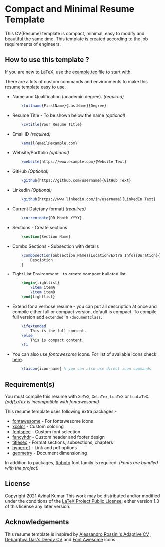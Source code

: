 # Compact and Minimal Resume Template

This CV(Resume) template is compact, minimal, easy to modify and beautiful the same time. This template is created according to the job requirements of engineers.

## How to use this template ?

If you are new to LaTeX, use the [example.tex](example.tex) file to start with. 

There are a lots of custom commands and environments to make this resume template easy to use.
- Name and Qualification (academic degree). *(required)*

    ```tex
        \fullname{FirstName}{LastName}{Degree}
    ```

- Resume Title - To be shown below the name *(optional)*

    ```tex
        \cvtitle{Your Resume Title}
    ```

- Email ID *(required)*

    ```tex
        \email{email@example.com}
    ```

- Website/Portfolio *(optional)*

    ```tex
        \website{https://www.example.com}{Website Text}
    ```

- GitHub *(Optional)*

    ```tex
        \github{https://github.com/username}{GitHub Text}
    ```

- LinkedIn *(Optional)*

    ```tex
        \github{https://www.linkedin.com/in/username}{LinkedIn Text}
    ```

- Current Date(any format) *(required)*

    ```tex
        \currentdate{DD Month YYYY}
    ```

- Sections - Create sections

    ```tex
        \section{Section Name}
    ```

- Combo Sections - Subsection with details

    ```tex
        \combosection{Subsection Name}{Location/Extra Info}{Duration}{
            Desciption
        }
    ```

- Tight List Environment - to create compact bulleted list

    ```tex
        \begin{tightlist}
            \item itemA
            \item itemB
        \end{tightlist}

- Extend for a verbose resume - you can put all description at once and compile either full or compact version, default is compact. To compile full version add `extended` in `\documentclass`. 

    ```tex
        \ifextended
            This is the full content.
        \else
            This is compact content.
        \fi
    ```

- You can also use *fontawesome* icons.  For list of available icons check [here](https://mirror.unpad.ac.id/ctan/fonts/fontawesome/doc/fontawesome.pdf#section.4).

    ```tex
        \faicon{icon-name} % you can also use direct icon commands
    ```

## Requirement(s)
You must compile this resume with `XeTeX`, `XeLaTex`, `LuaTeX` or `LuaLaTeX`. *(pdfLaTex is incompatible with fontawesome)*

This resume template uses following extra packages:-
- [fontawesome](https://ctan.org/pkg/fontawesome) - For fontawesome icons
- [xcolor](https://ctan.org/pkg/xcolor) - Custom coloring
- [fontspec](https://ctan.org/pkg/fontspec) - Custom font selection 
- [fancyhdr](https://ctan.org/pkg/fancyhdr) - Custom header and footer design
- [titlesec](https://ctan.org/pkg/titlesec) - Format sections, subsections, chapters
- [hyperref](https://ctan.org/pkg/hyperref) - Link and pdf options
- [geometry](https://ctan.org/pkg/geometry) - Document dimensioning 

In addition to packages, [Roboto](https://fonts.google.com/specimen/Roboto) font family is required. *(Fonts are bundled with the project)*


## License

Copyright 2021 Avinal Kumar
This work may be distributed and/or modified under the conditions of the [LaTeX Project Public License](https://www.latex-project.org/lppl/lppl-1-3c/), either version 1.3 of this license any later version.

## Acknowledgements

This resume template is inspired by [Alessandro Rossini's Adaptive CV](https://www.overleaf.com/latex/templates/adaptive-cv/vfngmmqpmmsb) , [Debarghya Das's Deedy CV](https://www.latextemplates.com/template/deedy-resume-cv) and [Font Awesome](https://fontawesome.com/) icons.